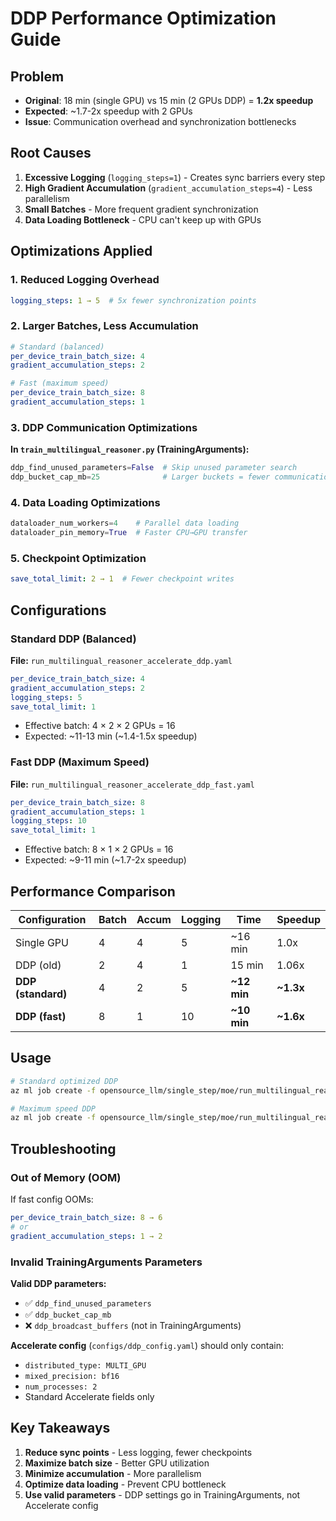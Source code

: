 # DDP Performance Optimization Guide

## Problem
- **Original**: 18 min (single GPU) vs 15 min (2 GPUs DDP) = **1.2x speedup**
- **Expected**: ~1.7-2x speedup with 2 GPUs
- **Issue**: Communication overhead and synchronization bottlenecks

## Root Causes

1. **Excessive Logging** (`logging_steps=1`) - Creates sync barriers every step
2. **High Gradient Accumulation** (`gradient_accumulation_steps=4`) - Less parallelism
3. **Small Batches** - More frequent gradient synchronization
4. **Data Loading Bottleneck** - CPU can't keep up with GPUs

## Optimizations Applied

### 1. Reduced Logging Overhead
```yaml
logging_steps: 1 → 5  # 5x fewer synchronization points
```

### 2. Larger Batches, Less Accumulation
```yaml
# Standard (balanced)
per_device_train_batch_size: 4
gradient_accumulation_steps: 2

# Fast (maximum speed)
per_device_train_batch_size: 8
gradient_accumulation_steps: 1
```

### 3. DDP Communication Optimizations
**In `train_multilingual_reasoner.py` (TrainingArguments):**
```python
ddp_find_unused_parameters=False  # Skip unused parameter search
ddp_bucket_cap_mb=25              # Larger buckets = fewer communications
```

### 4. Data Loading Optimizations
```python
dataloader_num_workers=4    # Parallel data loading
dataloader_pin_memory=True  # Faster CPU→GPU transfer
```

### 5. Checkpoint Optimization
```yaml
save_total_limit: 2 → 1  # Fewer checkpoint writes
```

## Configurations

### Standard DDP (Balanced)
**File:** `run_multilingual_reasoner_accelerate_ddp.yaml`

```yaml
per_device_train_batch_size: 4
gradient_accumulation_steps: 2
logging_steps: 5
save_total_limit: 1
```
- Effective batch: 4 × 2 × 2 GPUs = 16
- Expected: ~11-13 min (~1.4-1.5x speedup)

### Fast DDP (Maximum Speed)
**File:** `run_multilingual_reasoner_accelerate_ddp_fast.yaml`

```yaml
per_device_train_batch_size: 8
gradient_accumulation_steps: 1
logging_steps: 10
save_total_limit: 1
```
- Effective batch: 8 × 1 × 2 GPUs = 16
- Expected: ~9-11 min (~1.7-2x speedup)

## Performance Comparison

| Configuration | Batch | Accum | Logging | Time | Speedup |
|--------------|-------|-------|---------|------|---------|
| Single GPU | 4 | 4 | 5 | ~16 min | 1.0x |
| DDP (old) | 2 | 4 | 1 | 15 min | 1.06x |
| **DDP (standard)** | 4 | 2 | 5 | **~12 min** | **~1.3x** |
| **DDP (fast)** | 8 | 1 | 10 | **~10 min** | **~1.6x** |

## Usage

```bash
# Standard optimized DDP
az ml job create -f opensource_llm/single_step/moe/run_multilingual_reasoner_accelerate_ddp.yaml

# Maximum speed DDP
az ml job create -f opensource_llm/single_step/moe/run_multilingual_reasoner_accelerate_ddp_fast.yaml
```

## Troubleshooting

### Out of Memory (OOM)
If fast config OOMs:
```yaml
per_device_train_batch_size: 8 → 6
# or
gradient_accumulation_steps: 1 → 2
```

### Invalid TrainingArguments Parameters
**Valid DDP parameters:**
- ✅ `ddp_find_unused_parameters`
- ✅ `ddp_bucket_cap_mb`
- ❌ `ddp_broadcast_buffers` (not in TrainingArguments)

**Accelerate config** (`configs/ddp_config.yaml`) should only contain:
- `distributed_type: MULTI_GPU`
- `mixed_precision: bf16`
- `num_processes: 2`
- Standard Accelerate fields only

## Key Takeaways

1. **Reduce sync points** - Less logging, fewer checkpoints
2. **Maximize batch size** - Better GPU utilization
3. **Minimize accumulation** - More parallelism
4. **Optimize data loading** - Prevent CPU bottleneck
5. **Use valid parameters** - DDP settings go in TrainingArguments, not Accelerate config

